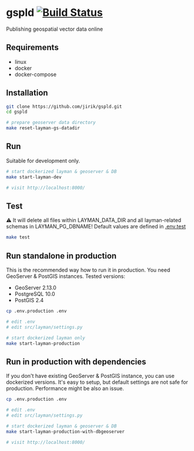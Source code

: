 # gspld [![Build Status](https://travis-ci.org/jirik/gspld.svg?branch=master)](https://travis-ci.org/jirik/gspld)
Publishing geospatial vector data online

## Requirements
- linux
- docker
- docker-compose


## Installation
```bash
git clone https://github.com/jirik/gspld.git
cd gspld

# prepare geoserver data directory
make reset-layman-gs-datadir
```

## Run
Suitable for development only.
```bash
# start dockerized layman & geoserver & DB
make start-layman-dev

# visit http://localhost:8000/
```

## Test
:warning: It will delete all files within LAYMAN_DATA_DIR and all layman-related schemas in LAYMAN_PG_DBNAME! Default values are defined in [.env.test](https://github.com/jirik/gspld/blob/master/.env.test)
```bash
make test
```

## Run standalone in production
This is the recommended way how to run it in production. You need GeoServer & PostGIS instances. Tested versions:
- GeoServer 2.13.0
- PostgreSQL 10.0
- PostGIS 2.4
```bash
cp .env.production .env

# edit .env
# edit src/layman/settings.py

# start dockerized layman only
make start-layman-production
```

## Run in production with dependencies
If you don't have existing GeoServer & PostGIS instance, you can use dockerized versions. It's easy to setup, but default settings are not safe for production. Performance might be also an issue.
```bash
cp .env.production .env

# edit .env
# edit src/layman/settings.py

# start dockerized layman & geoserver & DB
make start-layman-production-with-dbgeoserver

# visit http://localhost:8000/
```


